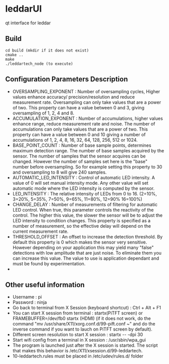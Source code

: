 leddarUI
========

qt interface for leddar

## Build

    cd build (mkdir if it does not exist)
    cmake ..
    make
    ./leddartech_node (to execute)


## Configuration Parameters Description
- OVERSAMPLING_EXPONENT : Number of oversampling cycles, Higher values enhance accuracy/ precision/resolution and reduce measurement rate. Oversampling can only take values that are a power of two. This property can have a value between 0 and 3, giving oversampling of 1, 2, 4 and 8.
- ACCUMULATION_EXPONENT : Number of accumulations, higher values enhance range, reduce measurement rate and noise. The number of accumulations can only take values that are a power of two. This property can have a value between 0 and 10 giving a number of accumulations of 1, 2, 4, 8, 16, 32, 64, 128, 256, 512 or 1024.
- BASE_POINT_COUNT : Number of base sample points, determines maximum detection range. The number of base samples acquired by the sensor. The number of samples that the sensor acquires can be changed. However the number of samples set here is the "base" number before oversampling. So for example setting this property to 30 and oversampling to 8 will give 240 samples.
- AUTOMATIC_LED_INTENSITY : Control of automatic LED intensity. A value of 0 will set manual intensity mode. Any other value will set automatic mode where the LED intensity is computed by the sensor.
- LED_INTENSITY : The relative intensity of LEDs from 0 to 16. (2=10%, 3=20%, 5=35%, 7=50%, 9=65%, 11=80%, 12=90% 16=100%)
- CHANGE_DELAY : Number of measurements of filtering for automatic LED control. When true, this parameter controls the reactivity of the control. The higher this value, the slower the sensor will be to adjust the LED intensity to condition changes. This property is specified as a number of measurement, so the effective delay will depend on the current measurement rate.
- THRESHOLD_OFFSET : An offset to increase the detection threshold. By default this property is 0 which makes the sensor very sensitive. However depending on your application this may yield many "false" detections with low amplitude that are just noise. To eliminate them you can increase this value. The value to use is application dependant and must be found by experimentation.
- 




## Other useful information
- Username : pi
- Password : ninja
- Go back to terminal from X Session (keyboard shortcut) : Ctrl + Alt + F1
- You can start X session from terminal : startx(PiTFT screen) or FRAMEBUFFER=/dev/fb0 startx (HDMI) (if it does not work, do the command "mv /usr/share/X11/xorg.conf.d/99-pift.conf ~" and do the inverse command if you want to lauch on PiTFT screen by default).
- Different screen resolution to start X session : startx -- -dpi 30
- Start wifi config from a terminal in X session : /usr/sbin/wpa_gui
- The program is launched just after the X session is started. The script that makes this behavior is /etc/X11/xsession.d/99-leddartech. 
- 10-leddartech.rules must be placed in /etc/udev/rules.d/ folder

